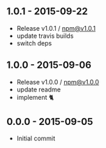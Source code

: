 

## 1.0.1 - 2015-09-22
- Release v1.0.1 / npm@v1.0.1
- update travis builds
- switch deps

## 1.0.0 - 2015-09-06
- Release v1.0.0 / npm@v1.0.0
- update readme
- implement :cat2:

## 0.0.0 - 2015-09-05
- Initial commit